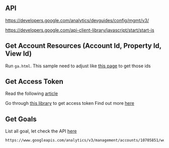 ## API
https://developers.google.com/analytics/devguides/config/mgmt/v3/

https://developers.google.com/api-client-library/javascript/start/start-js

## Get Account Resources (Account Id, Property Id, View Id)
Run `ga.html`. This sample need to adjust like [this page](https://ga-dev-tools.appspot.com/account-explorer/) to get those ids

## Get Access Token
Read the following [article](https://developers.google.com/identity/sign-in/web/server-side-flow)

Go through [this library](https://github.com/googleapis/google-api-nodejs-client) to get access token
Find out more [here](https://developers.google.com/identity/protocols/OAuth2WebServer)

## Get Goals
List all goal, let check the API [here](https://developers.google.com/analytics/devguides/config/mgmt/v3/mgmtReference/management/goals/list)

```sh
https://www.googleapis.com/analytics/v3/management/accounts/10705851/webproperties/UA-10705851-2/profiles/87089460/goals
```